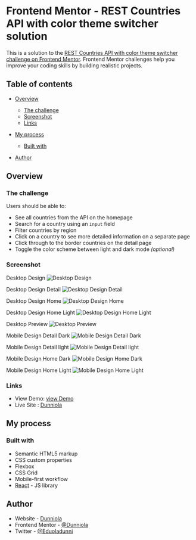 # Frontend Mentor - REST Countries API with color theme switcher solution

This is a solution to the [REST Countries API with color theme switcher challenge on Frontend Mentor](https://www.frontendmentor.io/challenges/rest-countries-api-with-color-theme-switcher-5cacc469fec04111f7b848ca). Frontend Mentor challenges help you improve your coding skills by building realistic projects. 

## Table of contents

- [Overview](#overview)
  - [The challenge](#the-challenge)
  - [Screenshot](#screenshot)
  - [Links](#links)
- [My process](#my-process)
  - [Built with](#built-with)
 

- [Author](#author)

## Overview

### The challenge

Users should be able to:

- See all countries from the API on the homepage
- Search for a country using an `input` field
- Filter countries by region
- Click on a country to see more detailed information on a separate page
- Click through to the border countries on the detail page
- Toggle the color scheme between light and dark mode *(optional)*

### Screenshot
Desktop Design
![Desktop Design](./design/desktop-design-detail-dark.jpg)

Desktop Design Detail
![Desktop Design Detail](./design/desktop-design-detail-light.jpg)

Desktop Design Home
![Desktop Design Home](./design/desktop-design-home-dark.jpg)

Desktop Design Home Light
![Desktop Design Home Light](./design/desktop-design-home-light.jpg)

Desktop Preview
![Desktop Preview](./design/desktop-preview.jpg)

Mobile Design Detail Dark
![Mobile Design Detail Dark](./design/mobile-design-detail-dark.jpg)

Mobile Design Detail light
![Mobile Design Detail light](./design/mobile-design-detail-light.jpg)

Mobile Design Home Dark
![Mobile Design Home Dark](./design/mobile-design-home-dark.jpg)

Mobile Design Home Light
![Mobile Design Home Light](./design/mobile-design-home-light.jpg)



### Links

- View Demo: [view Demo](https://github.com/Dunniola/Rest-Countries-API)
- Live Site : [Dunniola](https://main-countries-api.netlify.app/read-more)

## My process

### Built with

- Semantic HTML5 markup
- CSS custom properties
- Flexbox
- CSS Grid
- Mobile-first workflow
- [React](https://reactjs.org/) - JS library



## Author

- Website - [Dunniola](https://main-countries-api.netlify.app/read-more)
- Frontend Mentor - [@Dunniola](https://www.frontendmentor.io/profile/Dunniola)
- Twitter - [@Eduoladunni](https://www.twitter.com/Eduoladunni)


